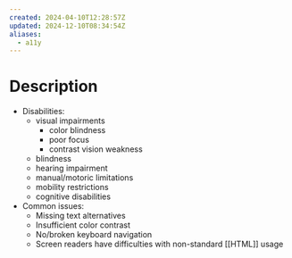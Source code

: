 ```yaml
---
created: 2024-04-10T12:28:57Z
updated: 2024-12-10T08:34:54Z
aliases:
  - a11y
---
```

# Description
- Disabilities:
	- visual impairments
		- color blindness
		- poor focus
		- contrast vision weakness
	- blindness
	- hearing impairment
	- manual/motoric limitations
	- mobility restrictions
	- cognitive disabilities
- Common issues:
	- Missing text alternatives
	- Insufficient color contrast
	- No/broken keyboard navigation
	- Screen readers have difficulties with non-standard [[HTML]] usage